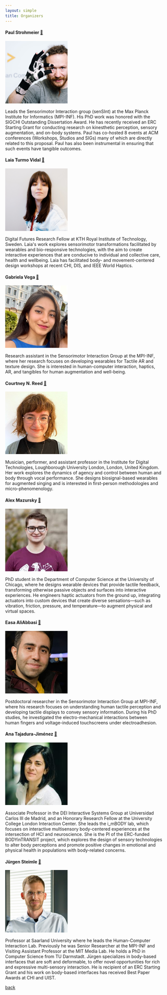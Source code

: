 ```yaml
---
layout: simple
title: Organizers
---
```

#### Paul Strohmeier [🔗](https://sensint.mpi-inf.mpg.de/index.html)
<img src="./photos/paul.png" alt="paul" width="200"/>

Leads the Sensorimotor Interaction group (senSInt) at the Max Planck Institute for Informatics (MPI-INF). His PhD work was honored with the SIGCHI Outstanding Dissertation Award. He has recently received an ERC Starting Grant for conducting research on kinesthetic perception, sensory augmentation, and on-body systems. Paul has co-hosted 8 events at ACM conferences (Workshops, Studios and SIGs) many of which are directly related to this proposal. Paul has also been instrumental in ensuring that such events have tangible outcomes.

#### Laia Turmo Vidal [🔗](https://www.laiaturmovidal.com/)
<img src="./photos/laia.jpg" alt="paul" width="200"/>

Digital Futures Research Fellow at KTH Royal Institute of Technology, Sweden. Laia's work explores sensorimotor transformations facilitated by wearables and bio-responsive technologies, with the aim to create interactive experiences that are conducive to individual and collective care, health and wellbeing. Laia has facilitated body- and movement-centered design workshops at recent CHI, DIS, and IEEE World Haptics.

#### Gabriela Vega [🔗](https://scholar.google.com/citations?user=PriGV5kAAAAJ&hl=en)
<img src="./photos/gaby.jpg" alt="paul" width="200"/>

Research assistant in the Sensorimotor Interaction Group at the MPI-INF, where her research focuses on developing wearables for Tactile AR and texture design. She is interested in human-computer interaction, haptics, AR, and tangibles for human augmentation and well-being.

#### Courtney N. Reed [🔗](https://www.courtneynreed.com/)
<img src="./photos/courtney.jpg" alt="paul" width="200"/>

Musician, performer, and assistant professor in the Institute for Digital Technologies, Loughborough University London, London, United Kingdom. Her work explores the dynamics of agency and control between human and body through vocal performance. She designs biosignal-based wearables for augmented singing and is interested in first-person methodologies and micro-phenomenology.

#### Alex Mazursky [🔗](https://www.alexmazursky.com/)
<img src="./photos/alex.jpeg" alt="paul" width="200"/>

PhD student in the Department of Computer Science at the University of Chicago, where he designs wearable devices that provide tactile feedback, transforming otherwise passive objects and surfaces into interactive experiences. He engineers haptic actuators from the ground up, integrating actuators into custom devices that create diverse sensations—such as vibration, friction, pressure, and temperature—to augment physical and virtual spaces.

#### Easa AliAbbasi [🔗](https://de.linkedin.com/in/easa-aliabbasi)
<img src="./photos/easa.png" alt="paul" width="200"/>

Postdoctoral researcher in the Sensorimotor Interaction Group at MPI-INF, where his research focuses on understanding human tactile perception and developing tactile displays to convey sensory information. During his PhD studies, he investigated the electro-mechanical interactions between human fingers and voltage-induced touchscreens under electroadhesion.

#### Ana Tajadura-Jiménez [🔗](https://imbodylab.com/)
<img src="./photos/ana.jpeg" alt="paul" width="200"/>

Associate Professor in the DEI Interactive Systems Group at Universidad Carlos III de Madrid, and an Honorary Research Fellow at the University College London Interaction Center. She leads the i_mBODY lab, which focuses on interactive multisensory body-centered experiences at the intersection of HCI and neuroscience. She is the PI of the ERC-funded BODYinTRANSIT project, which explores the design of sensory technologies to alter body perceptions and promote positive changes in emotional and physical health in populations with body-related concerns.

#### Jürgen Steimle [🔗](https://scholar.google.de/citations?user=Cz_S3u8AAAAJ&hl=de)
<img src="./photos/jurgen.jpg" alt="paul" width="200"/>

Professor at Saarland University where he leads the Human-Computer Interaction Lab. Previously he was Senior Researcher at the MPI-INF and Visiting Assistant Professor at the MIT Media Lab. He holds a PhD in Computer Science from TU Darmstadt. Jürgen specializes in body-based interfaces that are soft and deformable, to offer novel opportunities for rich and expressive multi-sensory interaction. He is recipient of an ERC Starting Grant and his work on body-based interfaces has received Best Paper Awards at CHI and UIST. 

[back](../)
